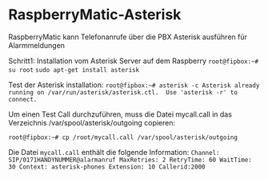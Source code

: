 # RaspberryMatic-Asterisk
RaspberryMatic kann Telefonanrufe über die PBX Asterisk ausführen für Alarmmeldungen

Schritt1:
Installation vom Asterisk Server auf dem Raspberry
```root@fipbox:~# su root```
``sudo apt-get install asterisk``

Test der Asterisk installation:
``root@fipbox:~# asterisk -c
Asterisk already running on /var/run/asterisk/asterisk.ctl.  Use 'asterisk -r' to connect.``


Um einen Test Call durchzuführen, muss die Datei  mycall.call in das Verzeichnis  /var/spool/asterisk/outgoing  copieren:

``root@fipbox:~# cp /root/mycall.call /var/spool/asterisk/outgoing``

Die Datei ``mycall.call`` enthält die folgende Information:
``Channel: SIP/0171HANDYNUMMER@alarmanruf
MaxRetries: 2
RetryTime: 60
WaitTime: 30
Context: asterisk-phones
Extension: 10
Callerid:2000
``




